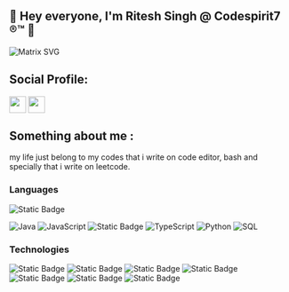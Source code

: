 ## 👋 Hey everyone, I'm Ritesh Singh @ Codespirit7 ®™ 👋
![Matrix SVG](https://raw.githubusercontent.com/rodrigograca31/rodrigograca31/master/matrix.svg)

## Social Profile:

<a href="http://linkedin.com/in/ritesh-in" target="blank"><img align="center" src="https://github.com/mishmanners/MishManners/blob/master/socials/transparent-Linkedin-logo-icon.png" alt="" height="30" /></a>     <a href="http://instagram.com/turingmachine_" target="blank"><img align="center" src="https://github.com/mishmanners/MishManners/blob/master/socials/instagram.png" alt="" height="30" /></a>
  
 

## Something about me :
my life just belong to my codes that i write on code editor, bash and specially that i write on leetcode.

### Languages

![Static Badge](https://img.shields.io/badge/-C%2B%2B-000%3F%26logo%3DC%2B%2B?style=for-the-badge&logo=C%2B%2B&logoColor=Blue&color=black)

![Java](https://img.shields.io/badge/-Java-000?&logo=Java&logoColor=007396)
![JavaScript](https://img.shields.io/badge/-JavaScript-000?&logo=JavaScript)
![Static Badge](https://img.shields.io/badge/-GO-000%3F%26logo%3DGo?style=for-the-badge&logo=Go&logoColor=blue&color=black)
![TypeScript](https://img.shields.io/badge/-TypeScript-000?&logo=TypeScript)
![Python](https://img.shields.io/badge/-Python-000?&logo=Python)
![SQL](https://img.shields.io/badge/-SQL-000?&logo=MySQL)

### Technologies
![Static Badge](https://img.shields.io/badge/-docker-000%3F%26logo%3Ddocker?style=for-the-badge&logo=docker&logoColor=blue&color=black)
![Static Badge](https://img.shields.io/badge/-linux-000%3F%26logo%3Dlinux?style=for-the-badge&logo=linux&logoColor=yellow&color=black)
![Static Badge](https://img.shields.io/badge/-node-000%3F%26logo%3DNode?style=for-the-badge&logo=nodedotjs&logoColor=green&color=black)
![Static Badge](https://img.shields.io/badge/-Express-000%3F%26logo%3DExpress?style=for-the-badge&logo=Express&logoColor=green&color=black)
![Static Badge](https://img.shields.io/badge/-React-000%3F%26logo%3DReact?style=for-the-badge&logo=React&logoColor=blue&color=black)
![Static Badge](https://img.shields.io/badge/-redis-000%3F%26logo%3Dredis?style=for-the-badge&logo=redis&logoColor=red&color=black)
![Static Badge](https://img.shields.io/badge/-spring-000%3F%26logo%3Dspring?style=for-the-badge&logo=spring&logoColor=green&color=black)


